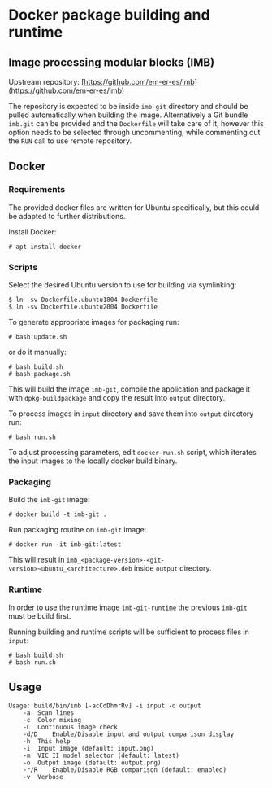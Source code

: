 # Docker package building and runtime

## Image processing modular blocks (IMB)

Upstream repository: [https://github.com/em-er-es/imb](https://github.com/em-er-es/imb)

The repository is expected to be inside `imb-git` directory and should be pulled automatically when building the image. Alternatively a Git bundle `imb.git` can be provided and the `Dockerfile` will take care of it, however this option needs to be selected through uncommenting, while commenting out the `RUN` call to use remote repository.

## Docker

### Requirements

The provided docker files are written for Ubuntu specifically, but this could be adapted to further distributions.

Install Docker:

```
# apt install docker
```

### Scripts

Select the desired Ubuntu version to use for building via symlinking:

```
$ ln -sv Dockerfile.ubuntu1804 Dockerfile
$ ln -sv Dockerfile.ubuntu2004 Dockerfile
```

To generate appropriate images for packaging run:

```
# bash update.sh
```

or do it manually:

```
# bash build.sh
# bash package.sh
```

This will build the image `imb-git`, compile the application and package it with `dpkg-buildpackage` and copy the result into `output` directory.

To process images in `input` directory and save them into `output` directory run:

```
# bash run.sh
```

To adjust processing parameters, edit `docker-run.sh` script, which iterates the input images to the locally docker build binary.

### Packaging

Build the `imb-git` image:

```
# docker build -t imb-git .
```

Run packaging routine on `imb-git` image:

```
# docker run -it imb-git:latest
```

This will result in `imb_<package-version>-<git-version>~ubuntu_<architecture>.deb` inside `output` directory.

### Runtime

In order to use the runtime image `imb-git-runtime` the previous `imb-git` must be build first.

Running building and runtime scripts will be sufficient to process files in `input`:

```
# bash build.sh
# bash run.sh
```

## Usage

```
Usage: build/bin/imb [-acCdDhmrRv] -i input -o output
	-a	Scan lines
	-c	Color mixing
	-C	Continuous image check
	-d/D	Enable/Disable input and output comparison display
	-h	This help
	-i	Input image (default: input.png)
	-m	VIC II model selector (default: latest)
	-o	Output image (default: output.png)
	-r/R	Enable/Disable RGB comparison (default: enabled)
	-v	Verbose
```
